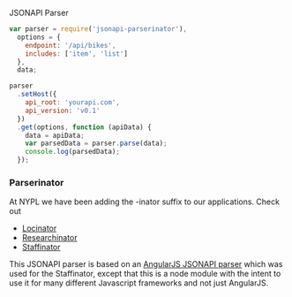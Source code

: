 JSONAPI Parser

```javascript
var parser = require('jsonapi-parserinator'),
  options = {
    endpoint: '/api/bikes',
    includes: ['item', 'list']
  },
  data;

parser
  .setHost({
    api_root: 'yourapi.com',
    api_version: 'v0.1'
  })
  .get(options, function (apiData) {
    data = apiData;
    var parsedData = parser.parse(data);
    console.log(parsedData);
  });
```

### Parserinator
At NYPL we have been adding the -inator suffix to our applications. Check out
* [Locinator](http://nypl.org/locations)
* [Researchinator](http://nypl.org/research-divisions)
* [Staffinator](http://nypl.org/staff-profiles)

This JSONAPI parser is based on an [AngularJS JSONAPI parser](https://github.com/EdwinGuzman/parserinator) which was used for the Staffinator, except that this is a node module with the intent to use it for many different Javascript frameworks and not just AngularJS.
